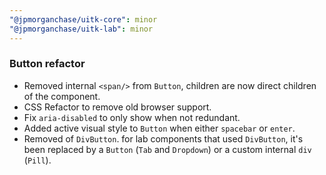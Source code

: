 ```yaml
---
"@jpmorganchase/uitk-core": minor
"@jpmorganchase/uitk-lab": minor
---
```


### Button refactor

- Removed internal `<span/>` from `Button`, children are now direct children of the component.
- CSS Refactor to remove old browser support.
- Fix `aria-disabled` to only show when not redundant.
- Added active visual style to `Button` when either `spacebar` or `enter`.
- Removed of `DivButton`. for lab components that used `DivButton`, it's been replaced by a `Button` (`Tab` and `Dropdown`) or a custom internal `div` (`Pill`).
